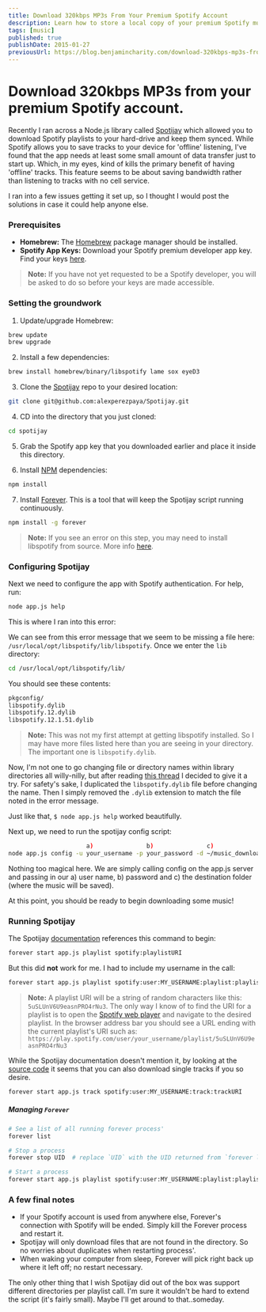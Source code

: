 ```yaml
---
title: Download 320kbps MP3s From Your Premium Spotify Account
description: Learn how to store a local copy of your premium Spotify music using open-source software.
tags: [music]
published: true
publishDate: 2015-01-27
previousUrl: https://blog.benjamincharity.com/download-320kbps-mp3s-from-your-premium-spotify-account/
---
```


# Download 320kbps MP3s from your premium Spotify account.

Recently I ran across a Node.js library called [Spotijay][spotijay] which allowed you to download Spotify playlists 
to your hard-drive and keep them synced. While Spotify allows you to save tracks to your device for 'offline' 
listening, I've found that the app needs at least some small amount of data transfer just to start up. Which, in my 
eyes, kind of kills the primary benefit of having 'offline' tracks. This feature seems to be about saving bandwidth rather than listening to tracks with no cell service.

I ran into a few issues getting it set up, so I thought I would post the solutions in case it could help anyone else.


### Prerequisites

- **Homebrew:** The [Homebrew][homebrew] package manager should be installed.
- **Spotify App Keys:** Download your Spotify premium developer app key. Find your keys [here][spotify_keys].

> **Note:** If you have not yet requested to be a Spotify developer, you will be asked to do so before your keys are made accessible.


### Setting the groundwork

1. Update/upgrade Homebrew:

```bash
brew update
brew upgrade
```

2. Install a few dependencies:

```bash
brew install homebrew/binary/libspotify lame sox eyeD3
```

3. Clone the [Spotijay][spotijay] repo to your desired location:

```bash
git clone git@github.com:alexperezpaya/Spotijay.git
```

4. CD into the directory that you just cloned:

```bash
cd spotijay
```

5. Grab the Spotify app key that you downloaded earlier and place it inside this directory.

6. Install [NPM][npm] dependencies:

```bash
npm install
```

7. Install [Forever][forever]. This is a tool that will keep the Spotijay script running continuously.

```bash
npm install -g forever
```

> **Note:** If you see an error on this step, you may need to install libspotify from source. More info [here][install_error].


### Configuring Spotijay

Next we need to configure the app with Spotify authentication. For help, run:

```bash
node app.js help
```

This is where I ran into this error:

<script src="https://gist.github.com/benjamincharity/df50392a38652534f4be.js"></script>

We can see from this error message that we seem to be missing a file here: `/usr/local/opt/libspotify/lib/libspotify`. Once we enter the `lib` directory:

```bash
cd /usr/local/opt/libspotify/lib/
```

You should see these contents:

```bash
pkgconfig/
libspotify.dylib
libspotify.12.dylib
libspotify.12.1.51.dylib
```

> **Note:** This was not my first attempt at getting libspotify installed. So I may have more files listed here than you are seeing in your directory. The important one is `libspotify.dylib`.

Now, I'm not one to go changing file or directory names within library directories all willy-nilly, but after reading [this thread][libspotify_name] I decided to give it a try.  For safety's sake, I duplicated the `libspotify.dylib` file before changing the name. Then I simply removed the `.dylib` extension to match the file noted in the error message.

Just like that, `$ node app.js help` worked beautifully.

Next up, we need to run the spotijay config script:

```bash
                      a)               b)               c) 
node app.js config -u your_username -p your_password -d ~/music_download
```

Nothing too magical here. We are simply calling config on the app.js server and passing in our a) user name, b) password and c) the destination folder (where the music will be saved).

At this point, you should be ready to begin downloading some music!


### Running Spotijay

The Spotijay [documentation][spotijay_docs] references this command to begin:

```bash
forever start app.js playlist spotify:playlistURI
```

But this did **not** work for me. I had to include my username in the call:

```bash
forever start app.js playlist spotify:user:MY_USERNAME:playlist:playlistURI
```

> **Note:** A playlist URI will be a string of random characters like this: `5uSLUnV6U9easnPRO4rNu3`. The only way I know of to find the URI for a playlist is to open the [Spotify web player][web_player] and navigate to the desired playlist. In the browser address bar you should see a URL ending with the current playlist's URI such as: `https://play.spotify.com/user/your_username/playlist/5uSLUnV6U9easnPRO4rNu3`

While the Spotijay documentation doesn't mention it, by looking at the [source code][track] it seems that you can also download single tracks if you so desire.

```bash
forever start app.js track spotify:user:MY_USERNAME:track:trackURI
```


##### Managing `Forever`

```bash
# See a list of all running forever process'
forever list

# Stop a process
forever stop UID  # replace `UID` with the UID returned from `forever list`

# Start a process
forever start app.js playlist spotify:user:MY_USERNAME:playlist:playlistURI
```


### A few final notes

- If your Spotify account is used from anywhere else, Forever's connection with Spotify will be ended. Simply kill the Forever process and restart it.
- Spotijay will only download files that are not found in the directory. So no worries about duplicates when restarting process'.
- When waking your computer from sleep, Forever will pick right back up where it left off; no restart necessary.

The only other thing that I wish Spotijay did out of the box was support different directories per playlist call. I'm sure it wouldn't be hard to extend the script (it's fairly small). Maybe I'll get around to that..someday.


[spotijay]: https://github.com/alexperezpaya/Spotijay
[homebrew]: https://brew.sh/
[spotify_keys]: https://devaccount.spotify.com/my-account/keys/
[npm]: https://www.npmjs.com/
[forever]: https://github.com/foreverjs/forever
[install_error]: https://github.com/alexperezpaya/Spotijay/issues/3
[libspotify_name]: https://github.com/alexperezpaya/Spotijay/issues/5
[spotijay_docs]: https://github.com/alexperezpaya/Spotijay/blob/master/README.md
[web_player]: https://play.spotify.com
[track]: https://github.com/alexperezpaya/Spotijay/blob/master/app.js#L103-L111

